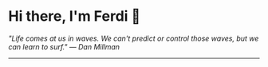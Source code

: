 <h1>Hi there, I'm Ferdi 👋</h1>

<p><em>
  "Life comes at us in waves. We can't predict or control those waves, but we can learn to surf." — Dan Millman
</em></p>

---
